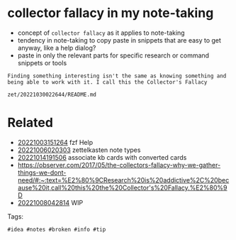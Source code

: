 # collector fallacy in my note-taking

- concept of `collector fallacy` as it applies to note-taking
- tendency in note-taking to copy paste in snippets that are easy to get anyway, like a help dialog?
- paste in only the relevant parts for specific research or command snippets or tools

```
Finding something interesting isn't the same as knowing something and being able to work with it. I call this the Collector's Fallacy
```

` zet/20221030022644/README.md `

# Related

- [20221003151264](/zet/20221003151264/README.md) fzf Help
- [20221006020303](/zet/20221006020303/README.md) zettelkasten note types
- [20221014191506](/zet/20221014191506/README.md) associate kb cards with converted cards
- <https://observer.com/2017/05/the-collectors-fallacy-why-we-gather-things-we-dont-need/#:~:text=%E2%80%9CResearch%20is%20addictive%2C%20because%20it,call%20this%20the%20Collector's%20Fallacy.%E2%80%9D>
- [20221008042814](/zet/20221008042814/README.md) WIP

Tags:

    #idea #notes #broken #info #tip
